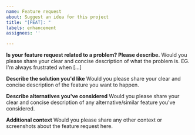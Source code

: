 ```yaml
---
name: Feature request
about: Suggest an idea for this project
title: "[FEAT]: "
labels: enhancement
assignees: ''

---
```


**Is your feature request related to a problem? Please describe.**
Would you please share your clear and concise description of what the problem is. EG. I'm always frustrated when [...]

**Describe the solution you'd like**
Would you please share your clear and concise description of the feature you want to happen.

**Describe alternatives you've considered**
Would you please share your clear and concise description of any alternative/similar feature you've considered.

**Additional context**
Would you please share any other context or screenshots about the feature request here.
